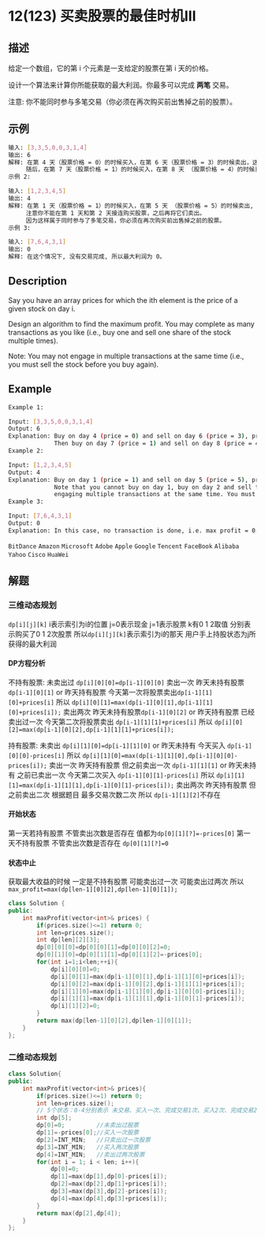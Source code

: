 # 12(123) 买卖股票的最佳时机Ⅲ
## 描述


给定一个数组，它的第 i 个元素是一支给定的股票在第 i 天的价格。

设计一个算法来计算你所能获取的最大利润。你最多可以完成 <b>两笔</b> 交易。

注意: 你不能同时参与多笔交易（你必须在再次购买前出售掉之前的股票）。

## 示例
```bash
输入: [3,3,5,0,0,3,1,4]
输出: 6
解释: 在第 4 天（股票价格 = 0）的时候买入，在第 6 天（股票价格 = 3）的时候卖出，这笔交易所能获得利润 = 3-0 = 3 。
     随后，在第 7 天（股票价格 = 1）的时候买入，在第 8 天 （股票价格 = 4）的时候卖出，这笔交易所能获得利润 = 4-1 = 3 。
示例 2:

输入: [1,2,3,4,5]
输出: 4
解释: 在第 1 天（股票价格 = 1）的时候买入，在第 5 天 （股票价格 = 5）的时候卖出, 这笔交易所能获得利润 = 5-1 = 4 。   
     注意你不能在第 1 天和第 2 天接连购买股票，之后再将它们卖出。   
     因为这样属于同时参与了多笔交易，你必须在再次购买前出售掉之前的股票。
示例 3:

输入: [7,6,4,3,1] 
输出: 0 
解释: 在这个情况下, 没有交易完成, 所以最大利润为 0。

``` 

## Description
Say you have an array prices for which the ith element is the price of a given stock on day i.

Design an algorithm to find the maximum profit. You may complete as many transactions as you like (i.e., buy one and sell one share of the stock multiple times).

Note: You may not engage in multiple transactions at the same time (i.e., you must sell the stock before you buy again).

## Example
```bash
Example 1:

Input: [3,3,5,0,0,3,1,4]
Output: 6
Explanation: Buy on day 4 (price = 0) and sell on day 6 (price = 3), profit = 3-0 = 3.
             Then buy on day 7 (price = 1) and sell on day 8 (price = 4), profit = 4-1 = 3.
Example 2:

Input: [1,2,3,4,5]
Output: 4
Explanation: Buy on day 1 (price = 1) and sell on day 5 (price = 5), profit = 5-1 = 4.
             Note that you cannot buy on day 1, buy on day 2 and sell them later, as you are
             engaging multiple transactions at the same time. You must sell before buying again.
Example 3:

Input: [7,6,4,3,1]
Output: 0
Explanation: In this case, no transaction is done, i.e. max profit = 0.

```
`BitDance` `Amazon` `Microsoft` `Adobe` `Apple` `Google` `Tencent` `FaceBook` `Alibaba` `Yahoo` `Cisco` `HuaWei`

## 解题

### 三维动态规划
`dp[i][j][k]` i表示索引为i的位置 j=0表示现金 j=1表示股票 k有0 1 2取值 分别表示购买了0 1 2次股票
所以`dp[i][j][k]`表示索引为i的那天 用户手上持股状态为j所获得的最大利润

#### DP方程分析

不持有股票:
 未卖出过 `dp[i][0][0]=dp[i-1][0][0]`
 卖出一次 昨天未持有股票`dp[i-1][0][1]` or 昨天持有股票 今天第一次将股票卖出`dp[i-1][1][0]+prices[i]` 所以 `dp[i][0][1]=max(dp[i-1][0][1],dp[i-1][1][0]+prices[i]);`
 卖出两次 昨天未持有股票`dp[i-1][0][2]` or 昨天持有股票 已经卖出过一次 今天第二次将股票卖出 `dp[i-1][1][1]+prices[i]` 所以 `dp[i][0][2]=max(dp[i-1][0][2],dp[i-1][1][1]+prices[i]);`

持有股票: 
 未卖出 `dp[i][1][0]=dp[i-1][1][0]` or 昨天未持有 今天买入 `dp[i-1][0][0]-prices[i]` 所以 `dp[i][1][0]=max(dp[i-1][1][0],dp[i-1][0][0]-prices[i]);`
 卖出一次 昨天持有股票 但之前卖出一次 `dp[i-1][1][1]` or 昨天未持有 之前已卖出一次 今天第二次买入 `dp[i-1][0][1]-prices[i]` 所以 `dp[i][1][1]=max(dp[i-1][1][1],dp[i-1][0][1]-prices[i]);`
 卖出两次 昨天持有股票 但之前卖出二次 根据题目 最多交易次数二次 所以 `dp[i-1][1][2]`不存在

#### 开始状态

第一天若持有股票 不管卖出次数是否存在 值都为`dp[0][1][?]=-prices[0]`
第一天不持有股票 不管卖出次数是否存在 `dp[0][1][?]=0`

#### 状态中止 

获取最大收益的时候 一定是不持有股票 可能卖出过一次 可能卖出过两次
所以 `max_profit=max(dp[len-1][0][2],dp[len-1][0][1]);`
```C++
class Solution {
public:
    int maxProfit(vector<int>& prices) {
        if(prices.size()<=1) return 0;
        int len=prices.size();
        int dp[len][2][3];
        dp[0][0][0]=dp[0][0][1]=dp[0][0][2]=0;
        dp[0][1][0]=dp[0][1][1]=dp[0][1][2]=-prices[0];
        for(int i=1;i<len;++i){
            dp[i][0][0]=0;
            dp[i][0][1]=max(dp[i-1][0][1],dp[i-1][1][0]+prices[i]);
            dp[i][0][2]=max(dp[i-1][0][2],dp[i-1][1][1]+prices[i]);
            dp[i][1][0]=max(dp[i-1][1][0],dp[i-1][0][0]-prices[i]);
            dp[i][1][1]=max(dp[i-1][1][1],dp[i-1][0][1]-prices[i]);
            dp[i][1][2]=0;
        }
        return max(dp[len-1][0][2],dp[len-1][0][1]);
    }
};
```

### 二维动态规划

```C++
class Solution{
public:
    int maxProfit(vector<int>& prices){
        if(prices.size()<=1) return 0;
        int len=prices.size();
        // 5个状态：0-4分别表示 未交易、买入一次、完成交易1次、买入2次、完成交易2次
        int dp[5];
        dp[0]=0;         //未卖出过股票
        dp[1]=-prices[0];//买入一次股票
        dp[2]=INT_MIN;   //只卖出过一次股票
        dp[3]=INT_MIN;   //买入两次股票
        dp[4]=INT_MIN;   //卖出过两次股票
        for(int i = 1; i < len; i++){
            dp[0]=0;
            dp[1]=max(dp[1],dp[0]-prices[i]);
            dp[2]=max(dp[2],dp[1]+prices[i]);
            dp[3]=max(dp[3],dp[2]-prices[i]);
            dp[4]=max(dp[4],dp[3]+prices[i]);
        }
        return max(dp[2],dp[4]);
    }
};
```

